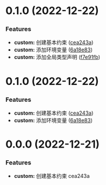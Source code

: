 # 0.1.0 (2022-12-22)

### Features

- **custom:** 创建基本约束 ([cea243a](https://github.com/sasuu/vue3-ts-admin/commit/cea243aff91b67a4f84fc1c2e56f3b28abab03f2))
- **custom:** 添加环境变量 ([6a18e83](https://github.com/sasuu/vue3-ts-admin/commit/6a18e839b6cdb95e5a4ef5d36a78a97a907d12aa))
- **custom:** 添加全局类型声明 ([f7e91fb](https://github.com/sasuu/vue3-ts-admin/commit/f7e91fbe137e9b3a22cf3f541793e7eb5646d562))

# 0.1.0 (2022-12-22)

### Features

- **custom:** 创建基本约束 ([cea243a](https://github.com/sasuu/vue3-ts-admin/commit/cea243aff91b67a4f84fc1c2e56f3b28abab03f2))
- **custom:** 添加环境变量 ([6a18e83](https://github.com/sasuu/vue3-ts-admin/commit/6a18e839b6cdb95e5a4ef5d36a78a97a907d12aa))

# 0.0.0 (2022-12-21)

### Features

- **custom:** 创建基本约束 cea243a

